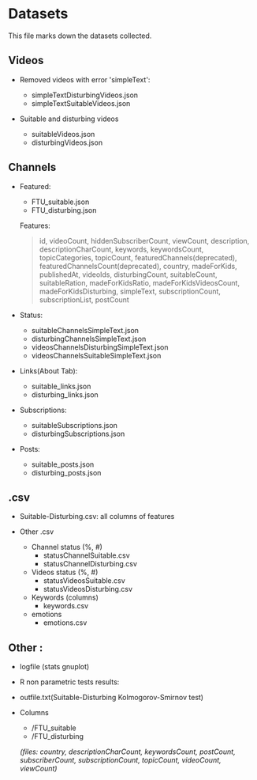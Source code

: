 # Datasets

This file marks down the datasets collected.

## Videos

- 	Removed videos with error 'simpleText':
	-	simpleTextDisturbingVideos.json
	-	simpleTextSuitableVideos.json
	
-	Suitable and disturbing videos
	-	suitableVideos.json
	-	disturbingVideos.json

## Channels

-	Featured:
	
	-	FTU_suitable.json
	-	FTU_disturbing.json
	
	Features:
	> id, videoCount, hiddenSubscriberCount, viewCount,
	> description, descriptionCharCount, keywords, keywordsCount,
	> topicCategories, topicCount, featuredChannels(deprecated),
	> featuredChannelsCount(deprecated), country, madeForKids,
	> publishedAt, videoIds, disturbingCount, suitableCount,
	> suitableRation, madeForKidsRatio, madeForKidsVideosCount, madeForKidsDisturbing,
	> simpleText, subscriptionCount, subscriptionList, postCount

- 	Status:

	-	suitableChannelsSimpleText.json
	-	disturbingChannelsSimpleText.json	
	-	videosChannelsDisturbingSimpleText.json
	-	videosChannelsSuitableSimpleText.json
	
- 	Links(About Tab):

	 -	suitable_links.json
	 -	disturbing_links.json
	
- 	Subscriptions:
	
	-	suitableSubscriptions.json
	-	disturbingSubscriptions.json

- 	Posts:	
	-	suitable_posts.json
	-	disturbing_posts.json
	
## .csv

-	Suitable-Disturbing.csv: all columns of features

-	Other .csv
	
	- Channel status (%, #)
		-	statusChannelSuitable.csv
		-	statusChannelDisturbing.csv		
	- Videos status (%, #)
		-	statusVideosSuitable.csv
		-	statusVideosDisturbing.csv
	- Keywords (columns)		
		-	keywords.csv	
	- emotions
		-	emotions.csv
		
			
## Other :

-	logfile (stats gnuplot)

- 	R non parametric tests results:

-	outfile.txt(Suitable-Disturbing Kolmogorov-Smirnov test)

- 	Columns

	-	/FTU_suitable
	-	/FTU_disturbing
	
	*(files: country, descriptionCharCount, keywordsCount, postCount, subscriberCount,*
	*subscriptionCount, topicCount, videoCount, viewCount)*

